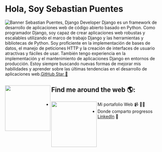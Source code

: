 # Hola, Soy Sebastian Puentes 

<img src="https://media3.giphy.com/media/scZPhLqaVOM1qG4lT9/giphy.gif?cid=ecf05e47txez3s6yod65feeta3yc99vygi7xn74eeu06o28t&rid=giphy.gif&ct=g" alt="Banner Sebastian Puentes, Django Developer">
Django es un framework de desarrollo de aplicaciones web de código abierto basado en Python. Como programador Django, soy capaz de crear aplicaciones web robustas y escalables utilizando el marco de trabajo Django y las herramientas y bibliotecas de Python. Soy proficiente en la implementación de bases de datos, el manejo de peticiones HTTP y la creación de interfaces de usuario atractivas y fáciles de usar. También tengo experiencia en la implementación y el mantenimiento de aplicaciones Django en entornos de producción. Estoy siempre buscando nuevas formas de mejorar mis habilidades y aprender sobre las últimas tendencias en el desarrollo de aplicaciones web.<a href="https://stars.github.com/">GitHub Star 🌟</a>


## Find me around the web 🌎: <a href="https://github.com/JuanSPuentes"><img align="left" width="150" height="150" src="https://www.freecodecamp.org/news/content/images/2020/02/DjangoRocket.gif"></a>
- Mi portafolio Web <a href="#"><img align="left" width="150" height="150" src="https://www.iepilosophia.co/img/constru.gif"></a> 📹 ✍🏾
- Donde comparto progresos <a href="https://www.linkedin.com/in/sebaspuentes/">LinkedIn</a> 💼
